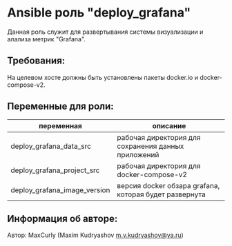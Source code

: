 Ansible роль "deploy_grafana"
=========

Данная роль служит для развертывания системы визуализации и алализа метрик "Grafana".

Требования:
-----------

На целевом хосте должны быть установлены пакеты docker.io и docker-compose-v2.

Переменные для роли:
--------------------

| переменная                   | описание                                               |
|------------------------------|--------------------------------------------------------|
| deploy_grafana_data_src      | рабочая директория для сохранения данных приложений    |
| deploy_grafana_project_src   | рабочая директория для docker-compose-v2               |
| deploy_grafana_image_version | версия docker обзара grafana, которая будет развернута |

Информация об авторе:
---------------------

Автор: MaxCurly (Maxim Kudryashov m.v.kudryashov@ya.ru)